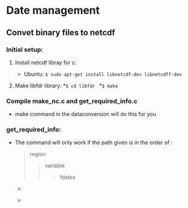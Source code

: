 # Date management
## Convet binary files to netcdf

### Initial setup:

1. Install netcdf libray for c:
    * Ubuntu:
    ```$ sudo apt-get install libnetcdf-dev libnetcdff-dev```
    
2. Make libfdr library:
    *```$ cd libfdr ```
    *```$ make ```

### Compile make_nc.c and get_required_info.c
- make command in the dataconversion will do this for you

### get_required_info:
-   The command will only work if the path given is in the order of :
    >region 
    > > variable
    > > >fdates 
    -   ```
    - 